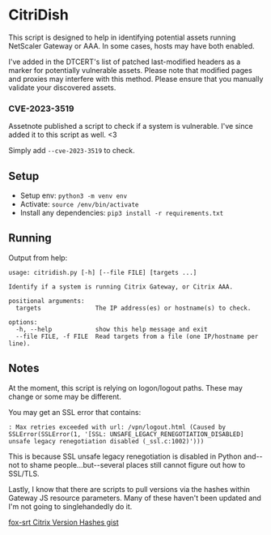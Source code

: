 # CitriDish

This script is designed to help in identifying potential assets running NetScaler Gateway or AAA. In some cases, hosts may have both enabled.

I've added in the DTCERT's list of patched last-modified headers as a marker for potentially vulnerable assets. Please note that modified pages and proxies may interfere with this method. Please ensure that you manually validate your discovered assets.

### CVE-2023-3519

Assetnote published a script to check if a system is vulnerable. I've since added it to this script as well. <3 

Simply add `--cve-2023-3519` to check.

## Setup

- Setup env: `python3 -m venv env`
- Activate: `source /env/bin/activate`
- Install any dependencies: `pip3 install -r requirements.txt`

## Running

Output from help: 

```
usage: citridish.py [-h] [--file FILE] [targets ...]

Identify if a system is running Citrix Gateway, or Citrix AAA.

positional arguments:
  targets               The IP address(es) or hostname(s) to check.

options:
  -h, --help            show this help message and exit
  --file FILE, -f FILE  Read targets from a file (one IP/hostname per line).
```

## Notes

At the moment, this script is relying on logon/logout paths. These may change or some may be different.

You may get an SSL error that contains: 

```
: Max retries exceeded with url: /vpn/logout.html (Caused by SSLError(SSLError(1, '[SSL: UNSAFE_LEGACY_RENEGOTIATION_DISABLED] unsafe legacy renegotiation disabled (_ssl.c:1002)')))
```

This is because SSL unsafe legacy renegotiation is disabled in Python and--not to shame people...but--several places still cannot figure out how to SSL/TLS.

Lastly, I know that there are scripts to pull versions via the hashes within Gateway JS resource parameters. Many of these haven't been updated and I'm not going to singlehandedly do it. 

[fox-srt Citrix Version Hashes gist](https://gist.github.com/fox-srt/c7eb3cbc6b4bf9bb5a874fa208277e86)